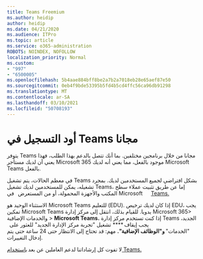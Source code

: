 ```yaml
---
title: Teams Freemium
ms.author: heidip
author: heidip
ms.date: 04/21/2020
ms.audience: ITPro
ms.topic: article
ms.service: o365-administration
ROBOTS: NOINDEX, NOFOLLOW
localization_priority: Normal
ms.custom:
- "997"
- "6500005"
ms.openlocfilehash: 5b4aae884bff8be2a7b2a7018eb28e65aef87e50
ms.sourcegitcommit: 0eb4f9bde53395b5fd4b5cd4ffc56ca96db91298
ms.translationtype: MT
ms.contentlocale: ar-SA
ms.lasthandoff: 03/10/2021
ms.locfileid: "50708193"
---
```

# <a name="id-like-to-sign-up-for-teams-for-free"></a>أود التسجيل في Teams مجانا

يتوفر Teams مجانا من خلال برنامجين مختلفين. بما أنك تتصل بالدعم بهذا الطلب، فهذا يعني أن لديك مستأجر Microsoft 365 موجود بالفعل، مما يعني أنه لديك Microsoft Teams بالفعل.

في معظم الحالات، يتم تشغيل Teams بشكل افتراضي لجميع المستخدمين لديك. بمجرد تشغيله، يمكن للمستخدمين لديك تشغيل Teams، إما [](https://docs.microsoft.com/MicrosoftTeams/get-clients#desktop-client)عن طريق تثبيت عملاء سطح المكتب والأجهزة المحمولة، أو من المستعرض   في Microsoft [](https://docs.microsoft.com/MicrosoftTeams/get-clients#mobile-clients)  [](https://dos.microsoft.com/MicrosoftTeams/get-clients#web-client)    [Teams.](https://www.microsoft.com/microsoft-teams/teams-for-work)

الاستثناء الوحيد هو Microsoft Teams للتعليم (EDU). إذا كان لديك ترخيص EDU، يجب تمكين Microsoft Teams يدويا. للقيام بذلك، انتقل إلى مركز إدارة Microsoft 365> والخدمات الإضافية > **Microsoft Teams.** إذا كنت تستخدم مركز إدارة Teams الجديد، يجب إيقاف **** تشغيل "تجربة مركز الإدارة الجديد" للعثور على   "الخدمات" **و"الوظائف الإضافية".** مهم: قد تحتاج إلى الانتظار حتى 24 ساعة حتى يتم إدخال التغييرات.

لا تفوت كل إرشاداتنا لدعم العاملين عن بعد [باستخدام Teams.](https://docs.microsoft.com/MicrosoftTeams/support-remote-work-with-teams)
